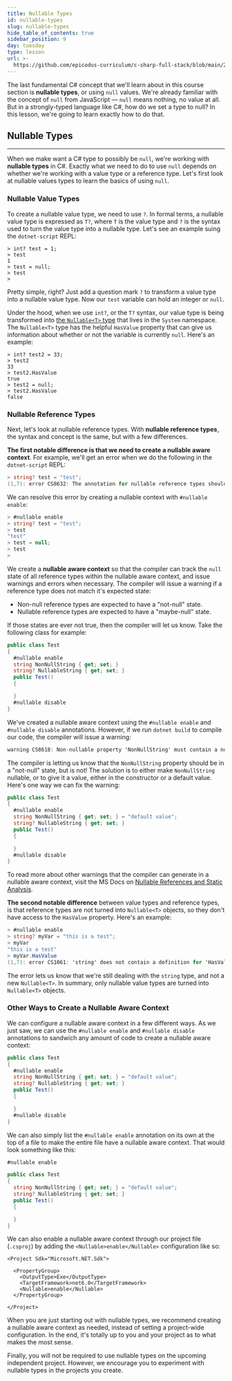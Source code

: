 ```yaml
---
title: Nullable Types
id: nullable-types
slug: nullable-types
hide_table_of_contents: true
sidebar_position: 9
day: tuesday
type: lesson
url: >-
  https://github.com/epicodus-curriculum/c-sharp-full-stack/blob/main/2f_nullable_types.md
---
```


The last fundamental C# concept that we'll learn about in this course section is **nullable types**, or using `null` values. We're already familiar with the concept of `null` from JavaScript — `null` means nothing, no value at all. But in a strongly-typed language like C#, how do we set a type to null? In this lesson, we're going to learn exactly how to do that. 

## Nullable Types
---

When we make want a C# type to possibly be `null`, we're working with **nullable types** in C#. Exactly what we need to do to use `null` depends on whether we're working with a value type or a reference type. Let's first look at nullable values types to learn the basics of using `null`. 

### Nullable Value Types

To create a nullable value type, we need to use `?`. In formal terms, a nullable value type is expressed as `T?`, where `T` is the value type and `?` is the syntax used to turn the value type into a nullable type. Let's see an example suing the `dotnet-script` REPL:

```
> int? test = 1;
> test
1
> test = null;
> test
>
```

Pretty simple, right? Just add a question mark `?` to transform a value type into a nullable value type. Now our `test` variable can hold an integer or `null`. 

Under the hood, when we use `int?`, or the `T?` syntax, our value type is being transformed into [the `Nullable<T>` type](https://learn.microsoft.com/en-us/dotnet/api/system.nullable-1?view=net-6.0) that lives in the `System` namespace. The `Nullable<T>` type has the helpful `HasValue` property that can give us information about whether or not the variable is currently `null`. Here's an example:

```
> int? test2 = 33;
> test2
33
> test2.HasValue
true
> test2 = null;
> test2.HasValue
false
```

### Nullable Reference Types

Next, let's look at nullable reference types. With **nullable reference types**, the syntax and concept is the same, but with a few differences. 

**The first notable difference is that we need to create a nullable aware context**. For example, we'll get an error when we do the following in the `dotnet-script` REPL:

```csharp
> string? test = "test";
(1,7): error CS8632: The annotation for nullable reference types should only be used in code within a '#nullable' annotations context.
```

We can resolve this error by creating a nullable context with `#nullable enable`:

```csharp
> #nullable enable
> string? test = "test";
> test
"test"
> test = null;
> test
>
```

We create a **nullable aware context** so that the compiler can track the `null` state of all reference types within the nullable aware context, and issue warnings and errors when necessary. The compiler will issue a warning if a reference type does not match it's expected state:

* Non-null reference types are expected to have a "not-null" state.
* Nullable reference types are expected to have a "maybe-null" state. 

If those states are ever not true, then the compiler will let us know. Take the following class for example:

```csharp
public class Test
{
  #nullable enable
  string NonNullString { get; set; }
  string? NullableString { get; set; }
  public Test()
  {

  }
  #nullable disable
}
```

We've created a nullable aware context using the `#nullable enable` and `#nullable disable` annotations. However, if we run `dotnet build` to compile our code, the compiler will issue a warning:

```csharp
warning CS8618: Non-nullable property 'NonNullString' must contain a non-null value when exiting constructor. Consider declaring the property as nullable. 
```

The compiler is letting us know that the `NonNullString` property should be in a "not-null" state, but is not! The solution is to either make `NonNullString` nullable, or to give it a value, either in the constructor or a default value. Here's one way we can fix the warning:

```csharp
public class Test
{
  #nullable enable
  string NonNullString { get; set; } = "default value";
  string? NullableString { get; set; }
  public Test()
  {

  }
  #nullable disable
}
```

To read more about other warnings that the compiler can generate in a nullable aware context, visit the MS Docs on [Nullable References and Static Analysis](https://learn.microsoft.com/en-us/dotnet/csharp/language-reference/builtin-types/nullable-reference-types#nullable-references-and-static-analysis).

**The second notable difference** between value types and reference types, is that reference types are not turned into `Nullable<T>` objects, so they don't have access to the `HasValue` property. Here's an example:

```csharp
> #nullable enable
> string? myVar = "this is a test";
> myVar
"this is a test"
> myVar.HasValue
(1,7): error CS1061: 'string' does not contain a definition for 'HasValue' and no accessible extension method 'HasValue' accepting a first argument of type 'string' could be found (are you missing a using directive or an assembly reference?)
```

The error lets us know that we're still dealing with the `string` type, and not a new `Nullable<T>`. In summary, only nullable value types are turned into `Nullable<T>` objects.

### Other Ways to Create a Nullable Aware Context

We can configure a nullable aware context in a few different ways. As we just saw, we can use the `#nullable enable` and `#nullable disable` annotations to sandwich any amount of code to create a nullable aware context:

```csharp
public class Test
{
  #nullable enable
  string NonNullString { get; set; } = "default value";
  string? NullableString { get; set; }
  public Test()
  {

  }
  #nullable disable
}
```

We can also simply list the `#nullable enable` annotation on its own at the top of a file to make the entire file have a nullable aware context. That would look something like this:

```csharp
#nullable enable

public class Test
{
  string NonNullString { get; set; } = "default value";
  string? NullableString { get; set; }
  public Test()
  {

  }
}
```

We can also enable a nullable aware context through our project file (`.csproj`) by adding the `<Nullable>enable</Nullable>` configuration like so:

```
<Project Sdk="Microsoft.NET.Sdk">

  <PropertyGroup>
    <OutputType>Exe</OutputType>
    <TargetFramework>net6.0</TargetFramework>
    <Nullable>enable</Nullable>
  </PropertyGroup>

</Project>
```

When you are just starting out with nullable types, we recommend creating a nullable aware context as needed, instead of setting a project-wide configuration. In the end, it's totally up to you and your project as to what makes the most sense. 

Finally, you will not be required to use nullable types on the upcoming independent project. However, we encourage you to experiment with nullable types in the projects you create. 